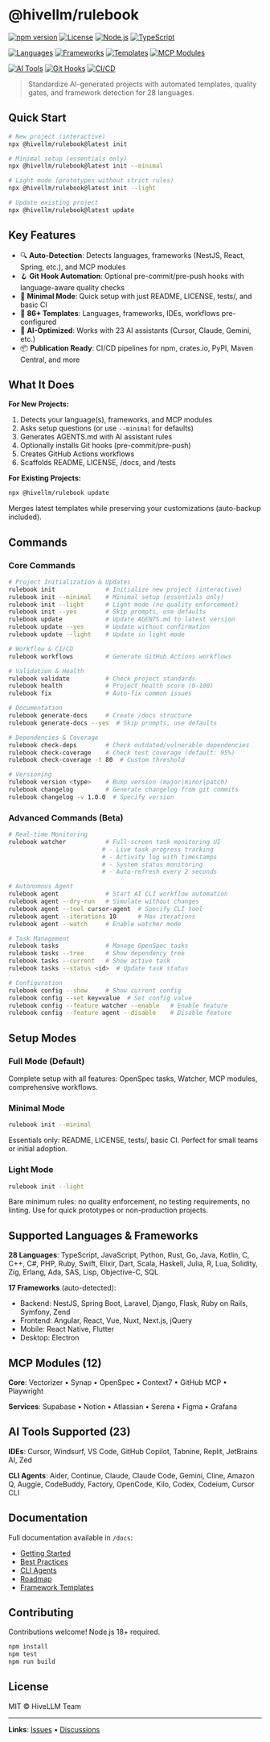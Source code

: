 # @hivellm/rulebook

[![npm version](https://img.shields.io/npm/v/@hivellm/rulebook?logo=npm&logoColor=white)](https://www.npmjs.com/package/@hivellm/rulebook)
[![License](https://img.shields.io/badge/license-MIT-blue.svg)](LICENSE)
[![Node.js](https://img.shields.io/badge/Node.js-18+-339933?logo=nodedotjs&logoColor=white)](https://nodejs.org/)
[![TypeScript](https://img.shields.io/badge/TypeScript-5.0+-blue?logo=typescript&logoColor=white)](https://www.typescriptlang.org/)

[![Languages](https://img.shields.io/badge/languages-28-orange?logo=codefactor&logoColor=white)](#supported-languages--frameworks)
[![Frameworks](https://img.shields.io/badge/frameworks-17-blueviolet?logo=framework&logoColor=white)](#supported-languages--frameworks)
[![Templates](https://img.shields.io/badge/templates-86+-green?logo=files&logoColor=white)](templates/)
[![MCP Modules](https://img.shields.io/badge/MCP%20modules-12-purple?logo=module&logoColor=white)](#mcp-modules-12)

[![AI Tools](https://img.shields.io/badge/AI%20tools-23-yellow?logo=openai&logoColor=white)](#ai-tools-supported-23)
[![Git Hooks](https://img.shields.io/badge/git%20hooks-automated-success?logo=git&logoColor=white)](#key-features)
[![CI/CD](https://img.shields.io/badge/CI%2FCD-ready-informational?logo=githubactions&logoColor=white)](#what-it-does)

> Standardize AI-generated projects with automated templates, quality gates, and framework detection for 28 languages.

## Quick Start

```bash
# New project (interactive)
npx @hivellm/rulebook@latest init

# Minimal setup (essentials only)
npx @hivellm/rulebook@latest init --minimal

# Light mode (prototypes without strict rules)
npx @hivellm/rulebook@latest init --light

# Update existing project
npx @hivellm/rulebook@latest update
```

## Key Features

- 🔍 **Auto-Detection**: Detects languages, frameworks (NestJS, React, Spring, etc.), and MCP modules
- 🪝 **Git Hook Automation**: Optional pre-commit/pre-push hooks with language-aware quality checks
- 🎯 **Minimal Mode**: Quick setup with just README, LICENSE, tests/, and basic CI
- 📝 **86+ Templates**: Languages, frameworks, IDEs, workflows pre-configured
- 🤖 **AI-Optimized**: Works with 23 AI assistants (Cursor, Claude, Gemini, etc.)
- 📦 **Publication Ready**: CI/CD pipelines for npm, crates.io, PyPI, Maven Central, and more

## What It Does

**For New Projects:**
1. Detects your language(s), frameworks, and MCP modules
2. Asks setup questions (or use `--minimal` for defaults)
3. Generates AGENTS.md with AI assistant rules
4. Optionally installs Git hooks (pre-commit/pre-push)
5. Creates GitHub Actions workflows
6. Scaffolds README, LICENSE, /docs, and /tests

**For Existing Projects:**
```bash
npx @hivellm/rulebook update
```
Merges latest templates while preserving your customizations (auto-backup included).

## Commands

### Core Commands

```bash
# Project Initialization & Updates
rulebook init              # Initialize new project (interactive)
rulebook init --minimal    # Minimal setup (essentials only)
rulebook init --light      # Light mode (no quality enforcement)
rulebook init --yes        # Skip prompts, use defaults
rulebook update            # Update AGENTS.md to latest version
rulebook update --yes      # Update without confirmation
rulebook update --light    # Update in light mode

# Workflow & CI/CD
rulebook workflows         # Generate GitHub Actions workflows

# Validation & Health
rulebook validate          # Check project standards
rulebook health            # Project health score (0-100)
rulebook fix               # Auto-fix common issues

# Documentation
rulebook generate-docs     # Create /docs structure
rulebook generate-docs --yes  # Skip prompts, use defaults

# Dependencies & Coverage
rulebook check-deps        # Check outdated/vulnerable dependencies
rulebook check-coverage    # Check test coverage (default: 95%)
rulebook check-coverage -t 80  # Custom threshold

# Versioning
rulebook version <type>    # Bump version (major|minor|patch)
rulebook changelog         # Generate changelog from git commits
rulebook changelog -v 1.0.0  # Specify version
```

### Advanced Commands (Beta)

```bash
# Real-time Monitoring
rulebook watcher           # Full-screen task monitoring UI
                          # - Live task progress tracking
                          # - Activity log with timestamps
                          # - System status monitoring
                          # - Auto-refresh every 2 seconds

# Autonomous Agent
rulebook agent             # Start AI CLI workflow automation
rulebook agent --dry-run   # Simulate without changes
rulebook agent --tool cursor-agent  # Specify CLI tool
rulebook agent --iterations 10      # Max iterations
rulebook agent --watch     # Enable watcher mode

# Task Management
rulebook tasks             # Manage OpenSpec tasks
rulebook tasks --tree      # Show dependency tree
rulebook tasks --current   # Show active task
rulebook tasks --status <id>  # Update task status

# Configuration
rulebook config --show     # Show current config
rulebook config --set key=value  # Set config value
rulebook config --feature watcher --enable   # Enable feature
rulebook config --feature agent --disable    # Disable feature
```

## Setup Modes

### Full Mode (Default)
Complete setup with all features: OpenSpec tasks, Watcher, MCP modules, comprehensive workflows.

### Minimal Mode
```bash
rulebook init --minimal
```
Essentials only: README, LICENSE, tests/, basic CI. Perfect for small teams or initial adoption.

### Light Mode
```bash
rulebook init --light
```
Bare minimum rules: no quality enforcement, no testing requirements, no linting. Use for quick prototypes or non-production projects.

## Supported Languages & Frameworks

**28 Languages**: TypeScript, JavaScript, Python, Rust, Go, Java, Kotlin, C, C++, C#, PHP, Ruby, Swift, Elixir, Dart, Scala, Haskell, Julia, R, Lua, Solidity, Zig, Erlang, Ada, SAS, Lisp, Objective-C, SQL

**17 Frameworks** (auto-detected):
- Backend: NestJS, Spring Boot, Laravel, Django, Flask, Ruby on Rails, Symfony, Zend
- Frontend: Angular, React, Vue, Nuxt, Next.js, jQuery
- Mobile: React Native, Flutter
- Desktop: Electron

## MCP Modules (12)

**Core**: Vectorizer • Synap • OpenSpec • Context7 • GitHub MCP • Playwright

**Services**: Supabase • Notion • Atlassian • Serena • Figma • Grafana

## AI Tools Supported (23)

**IDEs**: Cursor, Windsurf, VS Code, GitHub Copilot, Tabnine, Replit, JetBrains AI, Zed

**CLI Agents**: Aider, Continue, Claude, Claude Code, Gemini, Cline, Amazon Q, Auggie, CodeBuddy, Factory, OpenCode, Kilo, Codex, Codeium, Cursor CLI

## Documentation

Full documentation available in `/docs`:
- [Getting Started](docs/guides/GETTING_STARTED.md)
- [Best Practices](docs/guides/BEST_PRACTICES.md)
- [CLI Agents](docs/CLI_AGENTS.md)
- [Roadmap](docs/ROADMAP.md)
- [Framework Templates](templates/frameworks/)

## Contributing

Contributions welcome! Node.js 18+ required.

```bash
npm install
npm test
npm run build
```

## License

MIT © HiveLLM Team

---

**Links**: [Issues](https://github.com/hivellm/rulebook/issues) • [Discussions](https://github.com/hivellm/rulebook/discussions)
